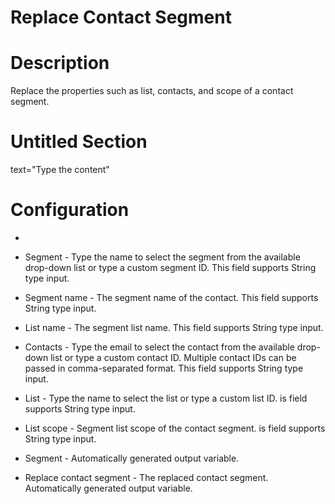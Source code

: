 ﻿# Replace Contact Segment

# Description

Replace the properties such as list, contacts, and scope of a contact segment.

# Untitled Section

text="Type the content"

# Configuration

* 
* Segment - Type the name to select the segment from the available drop-down list or type a custom segment ID. This field supports String type input.
* Segment name - The segment name of the contact. This field supports String type input.
* List name - The segment list name. This field supports String type input.
* Contacts - Type the email to select the contact from the available drop-down list or type a custom contact ID. Multiple contact IDs can be passed in comma-separated format. This field supports String type input.







* List - Type the name to select the list or type a custom list ID. is field supports String type input.
* List scope - Segment list scope of the contact segment. is field supports String type input.



* Segment - Automatically generated output variable.
* Replace contact segment - The replaced contact segment. Automatically generated output variable.
